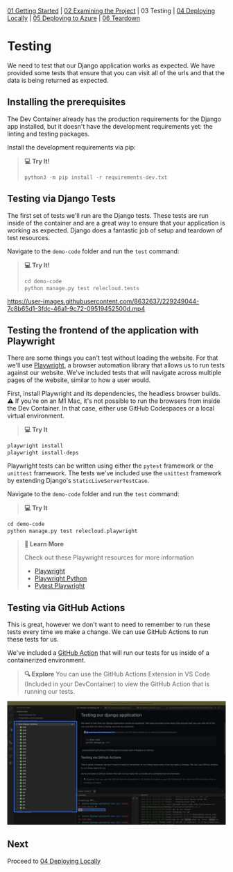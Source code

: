 [01 Getting Started](./README.md) | [02 Examining the Project](./02-examining-project.md) | 03 Testing | [04 Deploying Locally](./04-deploying-locally.md) | [05 Deploying to Azure](./05-deploying-to-azure.md) | [06 Teardown](./06-teardown.md)

# Testing

We need to test that our Django application works as expected. We have provided some tests that ensure that you can visit all of the urls and that the data is being returned as expected.

## Installing the prerequisites

The Dev Container already has the production requirements for the Django app installed,
but it doesn't have the development requirements yet: the linting and testing packages.

Install the development requirements via pip:

> **:computer: Try It!**
>```shell
> python3 -m pip install -r requirements-dev.txt
> ```

## Testing via Django Tests

The first set of tests we'll run are the Django tests. These tests are run inside of the container and are a great way to ensure that your application is working as expected. Django does a fantastic job of setup and teardown of test resources.

Navigate to the `demo-code` folder and run the `test` command:

> **:computer: Try It!**
>```shell
> cd demo-code
> python manage.py test relecloud.tests
> ```

https://user-images.githubusercontent.com/8632637/229249044-7c8b65d1-3fdc-46a1-9c72-09519452500d.mp4


## Testing the frontend of the application with Playwright

There are some things you can't test without loading the website. For that we'll use [Playwright](https://playwright.dev/), a browser automation library that allows us to run tests against our website. We've included tests that will navigate across multiple pages of the website, similar to how a user would.

First, install Playwright and its dependencies, the headless browser builds. ⚠️ If you're on an M1 Mac, it's not possible to run the browsers from inside the Dev Container. In that case, either use GitHub Codespaces or a local virtual environment.

> **:computer: Try It**
```shell
playwright install
playwright install-deps
```

Playwright tests can be written using either the `pytest` framework or the `unittest` framework. The tests we've included use the `unittest` framework by extending Django's `StaticLiveServerTestCase`. 

Navigate to the `demo-code` folder and run the `test` command:

> **:computer: Try It**
```shell
cd demo-code
python manage.py test relecloud.playwright
```

> **📖 Learn More**
> 
> Check out these Playwright resources for more information
>
> - [Playwright](https://playwright.dev/)
> - [Playwright Python](https://playwright.dev/python/docs/intro/)
> - [Pytest Playwright](https://github.com/microsoft/playwright-pytest)


## Testing via GitHub Actions

This is great, however we don't want to need to remember to run these tests every time we make a change. We can use GitHub Actions to run these tests for us.

We've included a [GitHub Action](../.github/workflows/test.yml) that will run our tests for us inside of a containerized environment.

> **:mag: Explore**
> You can use the GitHub Actions Extension in VS Code (Included in your DevContainer) to view the GitHub Action that is running our tests.

![The GitHub Actions Pane in VS Code](../assets/view%20Actions.png)

## Next

Proceed to [04 Deploying Locally](./04-deploying-locally.md)
